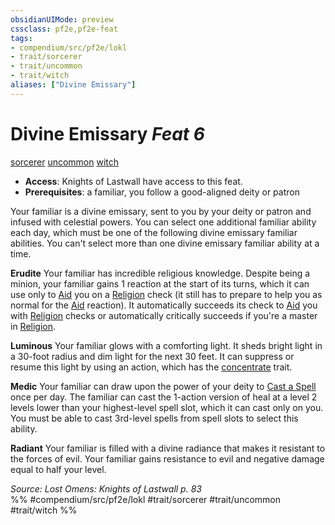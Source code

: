 ```yaml
---
obsidianUIMode: preview
cssclass: pf2e,pf2e-feat
tags:
- compendium/src/pf2e/lokl
- trait/sorcerer
- trait/uncommon
- trait/witch
aliases: ["Divine Emissary"]
---
```

# Divine Emissary  *Feat 6*  
[sorcerer](/rules/traits/sorcerer.md)  [uncommon](/rules/traits/uncommon.md)  [witch](/rules/traits/witch-apg.md)  

- **Access**: Knights of Lastwall have access to this feat.
- **Prerequisites**: a familiar, you follow a good-aligned deity or patron

Your familiar is a divine emissary, sent to you by your deity or patron and infused with celestial powers. You can select one additional familiar ability each day, which must be one of the following divine emissary familiar abilities. You can't select more than one divine emissary familiar ability at a time.

**Erudite** Your familiar has incredible religious knowledge. Despite being a minion, your familiar gains 1 reaction at the start of its turns, which it can use only to [Aid](/rules/actions/aid.md) you on a [Religion](/compendium/skills.md#Religion) check (it still has to prepare to help you as normal for the [Aid](/rules/actions/aid.md) reaction). It automatically succeeds its check to [Aid](/rules/actions/aid.md) you with [Religion](/compendium/skills.md#Religion) checks or automatically critically succeeds if you're a master in [Religion](/compendium/skills.md#Religion).

**Luminous** Your familiar glows with a comforting light. It sheds bright light in a 30-foot radius and dim light for the next 30 feet. It can suppress or resume this light by using an action, which has the [concentrate](/rules/traits/concentrate.md) trait.

**Medic** Your familiar can draw upon the power of your deity to [Cast a Spell](/rules/actions/cast-a-spell.md) once per day. The familiar can cast the 1-action version of heal at a level 2 levels lower than your highest-level spell slot, which it can cast only on you. You must be able to cast 3rd-level spells from spell slots to select this ability.

**Radiant** Your familiar is filled with a divine radiance that makes it resistant to the forces of evil. Your familiar gains resistance to evil and negative damage equal to half your level.

*Source: Lost Omens: Knights of Lastwall p. 83*  
%% #compendium/src/pf2e/lokl #trait/sorcerer #trait/uncommon #trait/witch %%
